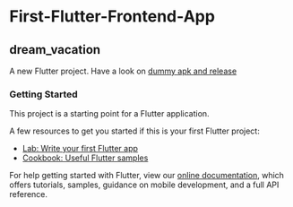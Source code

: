 # First-Flutter-Frontend-App
## dream_vacation

A new Flutter project.
Have a look on [dummy apk and release](https://github.com/M-Usman-Tahir/First-Flutter-Frontend-App/tree/main/output)

### Getting Started

This project is a starting point for a Flutter application.

A few resources to get you started if this is your first Flutter project:

- [Lab: Write your first Flutter app](https://flutter.dev/docs/get-started/codelab)
- [Cookbook: Useful Flutter samples](https://flutter.dev/docs/cookbook)

For help getting started with Flutter, view our
[online documentation](https://flutter.dev/docs), which offers tutorials,
samples, guidance on mobile development, and a full API reference.
